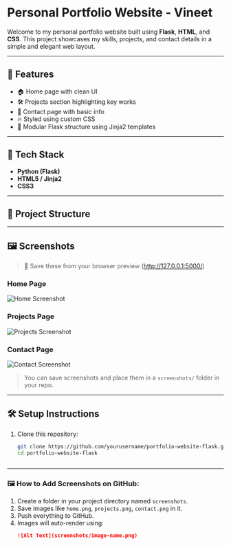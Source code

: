 # Personal Portfolio Website - Vineet

Welcome to my personal portfolio website built using **Flask**, **HTML**, and **CSS**. This project showcases my skills, projects, and contact details in a simple and elegant web layout.

---

## 📌 Features

- 🏠 Home page with clean UI
- 🛠 Projects section highlighting key works
- 📩 Contact page with basic info
- 🔥 Styled using custom CSS
- 🧱 Modular Flask structure using Jinja2 templates

---

## 🚀 Tech Stack

- **Python (Flask)**
- **HTML5 / Jinja2**
- **CSS3**

---

## 📁 Project Structure


---

## 🖼️ Screenshots

> 📌 Save these from your browser preview (http://127.0.0.1:5000/)

### Home Page
![Home Screenshot](screenshots/home.png)

### Projects Page
![Projects Screenshot](screenshots/projects.png)

### Contact Page
![Contact Screenshot](screenshots/contact.png)

> You can save screenshots and place them in a `screenshots/` folder in your repo.

---

## 🛠 Setup Instructions

1. Clone this repository:
   ```bash
   git clone https://github.com/yourusername/portfolio-website-flask.git
   cd portfolio-website-flask



---

### 🖼 How to Add Screenshots on GitHub:

1. Create a folder in your project directory named `screenshots`.
2. Save images like `home.png`, `projects.png`, `contact.png` in it.
3. Push everything to GitHub.
4. Images will auto-render using:
   ```markdown
   ![Alt Text](screenshots/image-name.png)



